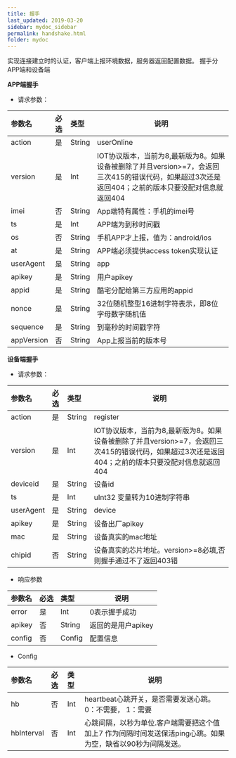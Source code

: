 ```yaml
---
title: 握手
last_updated: 2019-03-20
sidebar: mydoc_sidebar
permalink: handshake.html
folder: mydoc
---
```

 
实现连接建立时的认证，客户端上报环境数据，服务器返回配置数据。
握手分APP端和设备端

**APP端握手**
- 请求参数：

|参数名|必选|类型|说明|
|:----    |:---|:----- |-----   |
|action |是  |String |userOnline   |
|version |是  |Int | IOT协议版本，当前为8,最新版为8。如果设备被删除了并且version>=7，会返回三次415的错误代码，如果超过3次还是返回404；之前的版本只要没配对信息就返回404    |
|imei |否  |String | App端特有属性：手机的imei号   |
|ts |是  |Int | APP端为到秒时间戳   |
|os |否  |String | 手机APP才上报，值为：android/ios   |
|at |是  |String | APP端必须提供access token实现认证  |
|userAgent |是  |String | app  |
|apikey |是  |String | 用户apikey  |
|appid |是  |String | 酷宅分配给第三方应用的appid  |
|nonce |是  |String | 32位随机整型16进制字符表示，即8位字母数字随机值  |
|sequence |是  |String | 到毫秒的时间戳字符  |
|appVersion |否  |String | App上报当前的版本号  |


**设备端握手**
- 请求参数：

|参数名|必选|类型|说明|
|:----    |:---|:----- |-----   |
|action |是  |String |register   |
|version |是  |Int | IOT协议版本，当前为8,最新版为8。如果设备被删除了并且version>=7，会返回三次415的错误代码，如果超过3次还是返回404；之前的版本只要没配对信息就返回404    |
|deviceid     |是  |String | 设备id    |
|ts |是  |Int | uInt32 变量转为10进制字符串   |
|userAgent |是  |String | device  |
|apikey |是  |String | 设备出厂apikey  |
|mac |是  |String | 设备真实的mac地址  |
|chipid |否  |String | 设备真实的芯片地址。version>=8必填,否则握手通过不了返回403错  |

- 响应参数

|参数名|必选|类型|说明|
|:----    |:---|:----- |-----   |
|error |是  |Int |0表示握手成功   |
|apikey |否  |String | 返回的是用户apikey    |
|config     |否  |Config | 配置信息    |

- Config

|参数名|必选|类型|说明|
|:----    |:---|:----- |-----   |
|hb |否  |Int |heartbeat心跳开关，是否需要发送心跳。0：不需要， 1：需要   |
|hbInterval |否  |Int | 心跳间隔，以秒为单位.客户端需要把这个值加上7 作为间隔时间发送保活ping心跳。如果为空，缺省以90秒为间隔发送。    |




